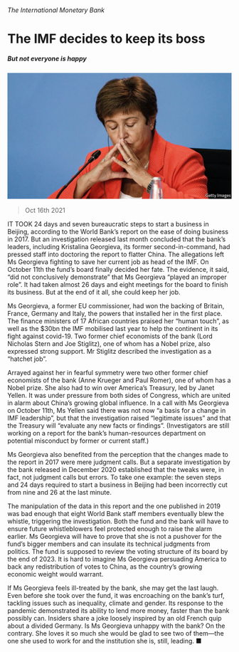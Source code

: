 ###### The International Monetary Bank

# The IMF decides to keep its boss 

##### But not everyone is happy 

![image](images/20211016_fnp503.jpg) 

> Oct 16th 2021 

IT TOOK 24 days and seven bureaucratic steps to start a business in Beijing, according to the World Bank’s report on the ease of doing business in 2017. But an investigation released last month concluded that the bank’s leaders, including Kristalina Georgieva, its former second-in-command, had pressed staff into doctoring the report to flatter China. The allegations left Ms Georgieva fighting to save her current job as head of the IMF. On October 11th the fund’s board finally decided her fate. The evidence, it said, “did not conclusively demonstrate” that Ms Georgieva “played an improper role”. It had taken almost 26 days and eight meetings for the board to finish its business. But at the end of it all, she could keep her job.

Ms Georgieva, a former EU commissioner, had won the backing of Britain, France, Germany and Italy, the powers that installed her in the first place. The finance ministers of 17 African countries praised her “human touch”, as well as the $30bn the IMF mobilised last year to help the continent in its fight against covid-19. Two former chief economists of the bank (Lord Nicholas Stern and Joe Stiglitz), one of whom has a Nobel prize, also expressed strong support. Mr Stiglitz described the investigation as a “hatchet job”.


Arrayed against her in fearful symmetry were two other former chief economists of the bank (Anne Krueger and Paul Romer), one of whom has a Nobel prize. She also had to win over America’s Treasury, led by Janet Yellen. It was under pressure from both sides of Congress, which are united in alarm about China’s growing global influence. In a call with Ms Georgieva on October 11th, Ms Yellen said there was not now “a basis for a change in IMF leadership”, but that the investigation raised “legitimate issues” and that the Treasury will “evaluate any new facts or findings”. (Investigators are still working on a report for the bank’s human-resources department on potential misconduct by former or current staff.)

Ms Georgieva also benefited from the perception that the changes made to the report in 2017 were mere judgment calls. But a separate investigation by the bank released in December 2020 established that the tweaks were, in fact, not judgment calls but errors. To take one example: the seven steps and 24 days required to start a business in Beijing had been incorrectly cut from nine and 26 at the last minute.

The manipulation of the data in this report and the one published in 2019 was bad enough that eight World Bank staff members eventually blew the whistle, triggering the investigation. Both the fund and the bank will have to ensure future whistleblowers feel protected enough to raise the alarm earlier. Ms Georgieva will have to prove that she is not a pushover for the fund’s bigger members and can insulate its technical judgments from politics. The fund is supposed to review the voting structure of its board by the end of 2023. It is hard to imagine Ms Georgieva persuading America to back any redistribution of votes to China, as the country’s growing economic weight would warrant.

If Ms Georgieva feels ill-treated by the bank, she may get the last laugh. Even before she took over the fund, it was encroaching on the bank’s turf, tackling issues such as inequality, climate and gender. Its response to the pandemic demonstrated its ability to lend more money, faster than the bank possibly can. Insiders share a joke loosely inspired by an old French quip about a divided Germany. Is Ms Georgieva unhappy with the bank? On the contrary. She loves it so much she would be glad to see two of them—the one she used to work for and the institution she is, still, leading. ■


